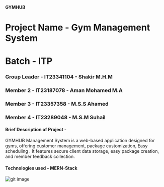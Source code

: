 **GYMHUB**

# Project Name - Gym Management System
# Batch - ITP
### Group Leader - IT23341104 - Shakir M.H.M 
### Member 2 - IT23187078 - Aman Mohamed M.A 
### Member 3 - IT23357358 - M.S.S Ahamed 
### Member 4 - IT23289048 - M.S.M Suhail


#### Brief Description of Project - 
GYMHUB Management System is a web-based application designed for gyms, offering customer management, package customization, Easy scheduling . It features secure client data storage, easy package creation,  and member feedback collection. 

#### Technologies used - MERN-Stack



![git image](https://github.com/user-attachments/assets/0daeaedc-7500-4178-b65e-c4d519bc50e8)
